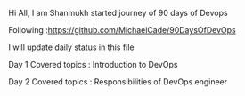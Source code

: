 Hi All, I am Shanmukh started journey of 90 days of Devops 

Following :https://github.com/MichaelCade/90DaysOfDevOps

I will update daily status in this file

Day 1 Covered topics : Introduction to DevOps 

Day 2 Covered topics : Responsibilities of DevOps engineer
